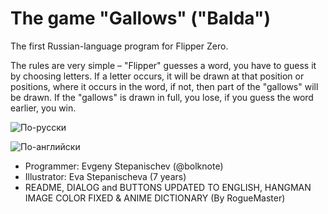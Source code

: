# The game "Gallows" ("Balda")
The first Russian-language program for Flipper Zero.

The rules are very simple – "Flipper" guesses a word, you have to guess it by choosing letters. If a letter occurs, it will be drawn at that position or positions, where it occurs in the word, if not, then part of the "gallows" will be drawn. If the "gallows" is drawn in full, you lose, if you guess the word earlier, you win.

![По-русски](https://github.com/bolknote/Flipper-Zero-Hangman-Game/assets/392509/a95ea4a0-d9b3-421d-bc0a-eabe00a6c6ff)

![По-английски](https://github.com/bolknote/Flipper-Zero-Hangman-Game/assets/392509/7c33ba65-9e0f-42a4-92bd-b3801c03aef4)

* Programmer: Evgeny Stepanischev (@bolknote) 
* Illustrator: Eva Stepanischeva (7 years)
* README, DIALOG and BUTTONS UPDATED TO ENGLISH, HANGMAN IMAGE COLOR FIXED & ANIME DICTIONARY (By RogueMaster)
